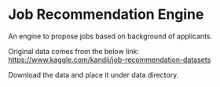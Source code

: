 # Job Recommendation Engine
An engine to propose jobs based on background of applicants.

Original data comes from the below link:\
https://www.kaggle.com/kandij/job-recommendation-datasets

Download the data and place it under data directory.